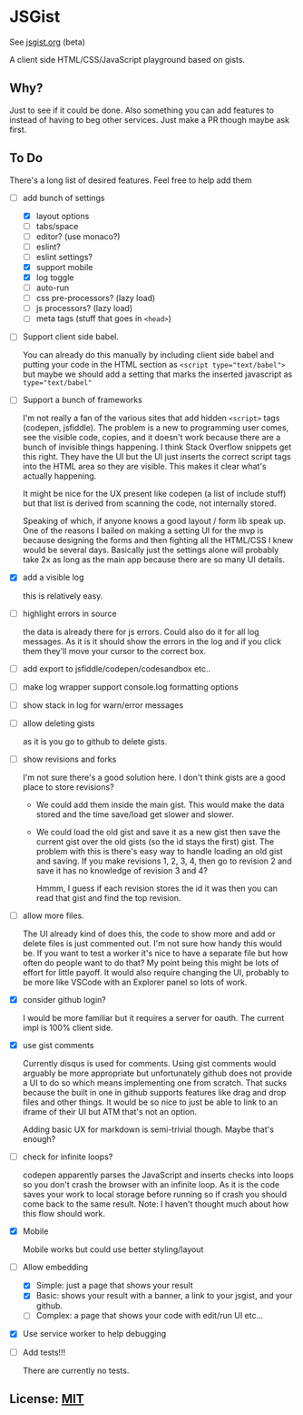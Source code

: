 # JSGist

See [jsgist.org](https://jsgist.org) (beta)

A client side HTML/CSS/JavaScript playground based on gists.

## Why? 

Just to see if it could be done. Also something you can add
features to instead of having to beg other services. Just make a PR
though maybe ask first.

## To Do

There's a long list of desired features. Feel free to help add them

- [ ] add bunch of settings

  - [X] layout options
  - [ ] tabs/space
  - [ ] editor? (use monaco?)
  - [ ] eslint?
  - [ ] eslint settings?
  - [X] support mobile
  - [X] log toggle
  - [ ] auto-run
  - [ ] css pre-processors? (lazy load)
  - [ ] js processors? (lazy load)
  - [ ] meta tags (stuff that goes in `<head>`)

- [ ] Support client side babel.

  You can already do this manually by including client side babel
  and putting your code in the HTML section as `<script type="text/babel">`
  but maybe we should add a setting that marks the inserted javascript
  as `type="text/babel"`

- [ ] Support a bunch of frameworks

  I'm not really a fan of the various sites that add hidden `<script>`
  tags (codepen, jsfiddle). The problem is a new to programming user
  comes, see the visible code, copies, and it doesn't work because
  there are a bunch of invisible things happening. I think Stack 
  Overflow snippets get this right. They have the UI but the UI just
  inserts the correct script tags into the HTML area so they are
  visible. This makes it clear what's actually happening.

  It might be nice for the UX present like codepen (a list of include stuff)
  but that list is derived from scanning the code, not internally stored.

  Speaking of which, if anyone knows a good layout / form lib speak up.
  One of the reasons I bailed on making a setting UI for the mvp is because
  designing the forms and then fighting all the HTML/CSS I knew would be
  several days. Basically just the settings alone will probably take 2x
  as long as the main app because there are so many UI details.

- [X] add a visible log

  this is relatively easy.
  
- [ ] highlight errors in source

  the data is already there for js errors. Could also do it for all
  log messages. As it is it should show the errors in the log
  and if you click them they'll move your cursor to the correct box.

- [ ] add export to jsfiddle/codepen/codesandbox etc..

- [ ] make log wrapper support console.log formatting options

- [ ] show stack in log for warn/error messages

- [ ] allow deleting gists

  as it is you go to github to delete gists.

- [ ] show revisions and forks

  I'm not sure there's a good solution here. I don't think gists are
  a good place to store revisions? 
  
  * We could add them inside the main gist. This would make the data
    stored and the time save/load get slower and slower.
  
  * We could load the old gist and save it as a new gist then save
    the current gist over the old gists (so the id stays the first)
    gist. The problem with this is there's easy way to handle loading
    an old gist and saving. If you make revisions 1, 2, 3, 4, then go
    to revision 2 and save it has no knowledge of revision 3 and 4?
    
    Hmmm, I guess if each revision stores the id it was then you can
    read that gist and find the top revision.

- [ ] allow more files.

  The UI already kind of does this, the code to show more and add or delete files
  is just commented out. I'm not sure how
  handy this would be. If you want to test a worker it's nice to have
  a separate file but how often do people want to do that? My point being
  this might be lots of effort for little payoff. It would also require
  changing the UI, probably to be more like VSCode with an Explorer panel
  so lots of work.

- [X] consider github login?

  I would be more familiar but it requires a server for oauth. The current impl
  is 100% client side.

- [X] use gist comments

  Currently disqus is used for comments. Using gist comments
  would arguably be more appropriate but unfortunately github
  does not provide a UI to do so which means implementing one
  from scratch. That sucks because the built in one in github
  supports features like drag and drop files and other things.
  It would be so nice to just be able to link to an iframe
  of their UI but ATM that's not an option.

  Adding basic UX for markdown is semi-trivial though. Maybe
  that's enough?

- [ ] check for infinite loops?

  codepen apparently parses the JavaScript and inserts checks into loops
  so you don't crash the browser with an infinite loop. As it is the code
  saves your work to local storage before running so if crash you should 
  come back to the same result. Note: I haven't thought much about how
  this flow should work.

- [X] Mobile

  Mobile works but could use better styling/layout

- [ ] Allow embedding

  - [X] Simple: just a page that shows your result
  - [X] Basic: shows your result with a banner, a link to your jsgist, and your github.
  - [ ] Complex: a page that shows your code with edit/run UI etc...

- [X] Use service worker to help debugging

- [ ] Add tests!!!

  There are currently no tests.

## License: [MIT](LICENSE.md)
